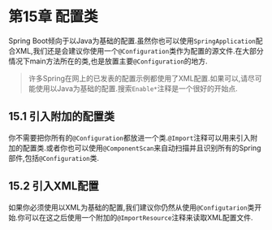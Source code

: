 # 第15章 配置类

Spring Boot倾向于以Java为基础的配置.虽然你也可以使用`SpringApplication`配合XML,我们还是会建议你使用一个`@Configuration`类作为配置的源文件.在大部分情况下main方法所在的类,也是放置主要`@Configuration`的地方.

>许多Spring在网上的已发表的配置示例都使用了XML配置.如果可以,请尽可能使用以Java为基础的配置.搜索`Enable*`注释是一个很好的开始点.

## 15.1 引入附加的配置类

你不需要把你所有的`@Configuration`都放进一个类.`@Import`注释可以用来引入附加的配置类.或者你也可以使用`@ComponentScan`来自动扫描并且识别所有的Spring部件,包括`@Configuration`类.

## 15.2 引入XML配置

如果你必须使用以XML为基础的配置,我们建议你仍然从使用`@Configutarion`类开始.你可以在这之后使用一个附加的`@ImportResource`注释来读取XML配置文件.